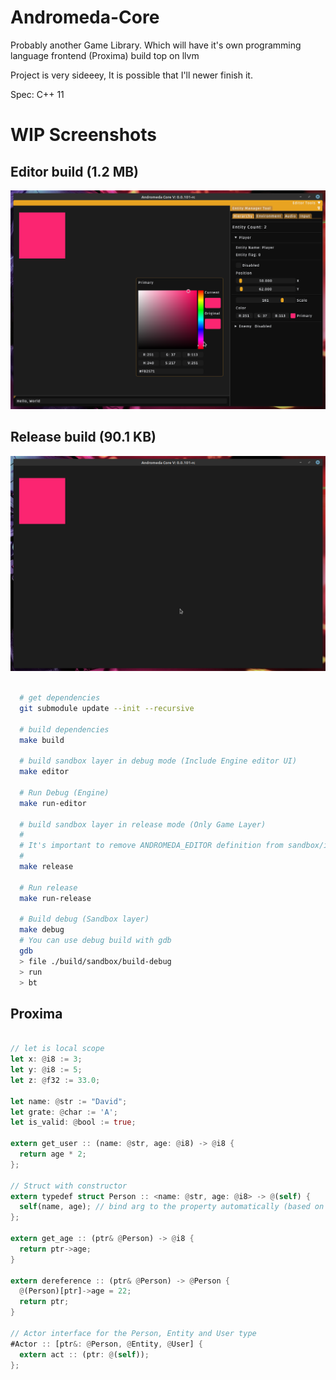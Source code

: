 # Andromeda-Core

Probably another Game Library. Which will have it's own programming language frontend (Proxima) build top on llvm

Project is very sideeey, It is possible that I'll newer finish it.

Spec: C++ 11


# WIP Screenshots

## Editor build (1.2 MB)
<img src="https://github.com/dkvilo/andromeda-core/blob/main/screenshots/editor.png" />

## Release build (90.1 KB)
<img src="https://github.com/dkvilo/andromeda-core/blob/main/screenshots/release.png" />


```zsh

  # get dependencies
  git submodule update --init --recursive

  # build dependencies
  make build
  
  # build sandbox layer in debug mode (Include Engine editor UI)
  make editor
  
  # Run Debug (Engine)
  make run-editor

  # build sandbox layer in release mode (Only Game Layer)
  # 
  # It's important to remove ANDROMEDA_EDITOR definition from sandbox/include/app.hpp
  # 
  make release

  # Run release
  make run-release

  # Build debug (Sandbox layer)
  make debug
  # You can use debug build with gdb  
  gdb
  > file ./build/sandbox/build-debug
  > run
  > bt

```

## Proxima

```rust

// let is local scope
let x: @i8 := 3;
let y: @i8 := 5;
let z: @f32 := 33.0;

let name: @str := "David";
let grate: @char := 'A';
let is_valid: @bool := true;

extern get_user :: (name: @str, age: @i8) -> @i8 {
  return age * 2;
};

// Struct with constructor 
extern typedef struct Person :: <name: @str, age: @i8> -> @(self) {
  self(name, age); // bind arg to the property automatically (based on param type)
};

extern get_age :: (ptr& @Person) -> @i8 {
  return ptr->age;
}

extern dereference :: (ptr& @Person) -> @Person {
  @(Person)[ptr]->age = 22;
  return ptr;
}

// Actor interface for the Person, Entity and User type
#Actor :: [ptr&: @Person, @Entity, @User] {
  extern act :: (ptr: @(self));
};

```